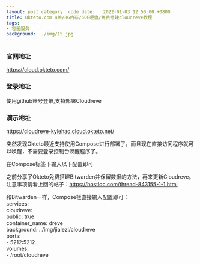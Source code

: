 ```yaml
---
layout: post category: code date:   2022-01-03 12:50:00 +0800
title: Okteto.com 4核/8G内存/50G硬盘/免费搭建cloudreve教程
tags:
- 容器服务
background: ../img/15.jpg
---
```


### 官网地址
https://cloud.okteto.com/

### 登录地址
使用github账号登录,支持部署Cloudreve

### 演示地址
https://cloudreve-kylehao.cloud.okteto.net/


突然发现Okteto最近支持使用Compose进行部署了，而且现在直接访问程序就可以唤醒，不需要登录控制台唤醒程序了。<br>

在Compose标签下输入以下配置即可<br>

之前分享了Okteto免费搭建Bitwarden并保留数据的方法，再来更新Cloudreve。<br>
注意事项请看上回的帖子：https://hostloc.com/thread-843155-1-1.html<br>

和Bitwarden一样，Compose栏直接输入配置即可：<br>
services:<br>
    cloudreve:<br>
        public: true<br>
        container_name: dreve<br>
        background: ../img/jialezi/cloudreve<br>
        ports:<br>
            - 5212:5212<br>
        volumes:<br>
            - /root/cloudreve<br>

